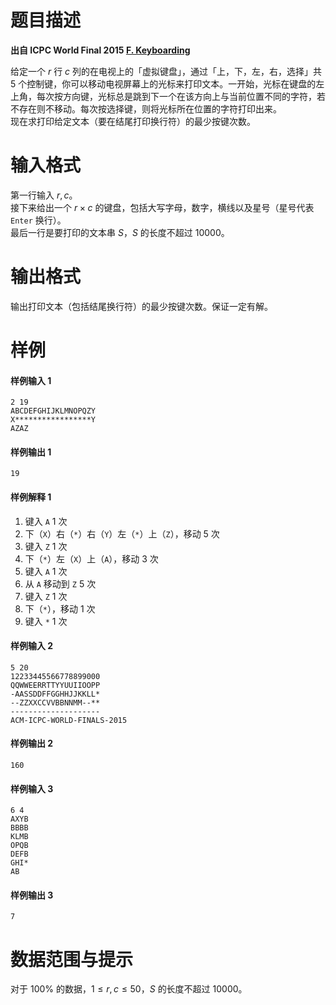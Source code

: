 
# 题目描述

**出自 ICPC World Final 2015 [F. Keyboarding](https://icpc.baylor.edu/worldfinals/problems/icpc2015.pdf)**

给定一个 $r$ 行 $c$ 列的在电视上的「虚拟键盘」，通过「上，下，左，右，选择」共 $5$ 个控制键，你可以移动电视屏幕上的光标来打印文本。一开始，光标在键盘的左上角，每次按方向键，光标总是跳到下一个在该方向上与当前位置不同的字符，若不存在则不移动。每次按选择键，则将光标所在位置的字符打印出来。  
现在求打印给定文本（要在结尾打印换行符）的最少按键次数。

# 输入格式

第一行输入 $r,c$。  
接下来给出一个 $r\times c$ 的键盘，包括大写字母，数字，横线以及星号（星号代表 `Enter` 换行）。  
最后一行是要打印的文本串 $S$，$S$ 的长度不超过 $10000$。

# 输出格式

输出打印文本（包括结尾换行符）的最少按键次数。保证一定有解。

# 样例

#### 样例输入 1
```plain
2 19
ABCDEFGHIJKLMNOPQZY
X*****************Y
AZAZ
```
#### 样例输出 1
```plain
19
```

#### 样例解释 1

1. 键入 `A` $1$ 次
2. 下（`X`）右（`*`）右（`Y`）左（`*`）上（`Z`），移动 $5$ 次
3. 键入 `Z` $1$ 次
4. 下（`*`）左（`X`）上（`A`），移动 $3$ 次
5. 键入 `A` $1$ 次
6. 从 `A` 移动到 `Z` $5$ 次
7. 键入 `Z` $1$ 次
8. 下（`*`），移动 $1$ 次
9. 键入 `*` $1$ 次

#### 样例输入 2
```plain
5 20
12233445566778899000
QQWWEERRTTYYUUIIOOPP
-AASSDDFFGGHHJJKKLL*
--ZZXXCCVVBBNNMM--**
--------------------
ACM-ICPC-WORLD-FINALS-2015
```

#### 样例输出 2
```plain
160
```

#### 样例输入 3
```plain
6 4
AXYB
BBBB
KLMB
OPQB
DEFB
GHI*
AB
```

#### 样例输出 3
```plain
7
```

# 数据范围与提示

对于 $100\%$ 的数据，$1\le r,c\le 50$，$S$ 的长度不超过 $10000$。

